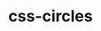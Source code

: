 # css-circles

<svg fill="none" viewBox="0 0 400 400" width="400" height="400" xmlns="http://www.w3.org/2000/svg">
    <foreignObject width="100%" height="100%">
        <div xmlns="http://www.w3.org/1999/xhtml">
            <style>
.bars,
.bars:before,
.bars:after {
  background: var(--fill-color);
  -webkit-animation: load1 1s infinite ease-in-out;
  animation: load1 1s infinite ease-in-out;
  width: .5em;
  top: 25px;
}

.bars {
  color: #000;
  text-indent: -9999em;
  margin: 0 auto;
  position: relative;
  font-size: 11px;
  -webkit-transform: translateZ(0);
  -ms-transform: translateZ(0);
  transform: translateZ(0);
  -webkit-animation-delay: -0.16s;
  animation-delay: -0.16s;
}

.bars:before,
.bars:after {
  position: absolute;
  top: 0;
  content: '';
}

.bars:before {
  left: -.7em;
  -webkit-animation-delay: -0.32s;
  animation-delay: -0.32s;
}

.bars:after {
  left: .7em;
}
            </style>
          <div class='bars'></div>
        </div>
    </foreignObject>
</svg>
